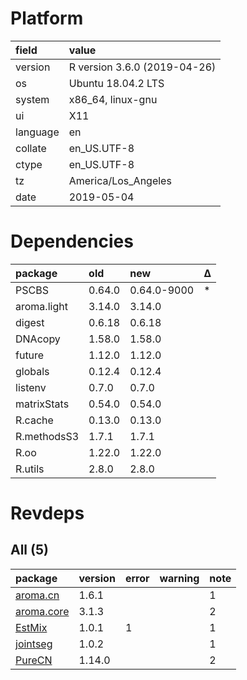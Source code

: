 # Platform

|field    |value                        |
|:--------|:----------------------------|
|version  |R version 3.6.0 (2019-04-26) |
|os       |Ubuntu 18.04.2 LTS           |
|system   |x86_64, linux-gnu            |
|ui       |X11                          |
|language |en                           |
|collate  |en_US.UTF-8                  |
|ctype    |en_US.UTF-8                  |
|tz       |America/Los_Angeles          |
|date     |2019-05-04                   |

# Dependencies

|package     |old    |new         |Δ  |
|:-----------|:------|:-----------|:--|
|PSCBS       |0.64.0 |0.64.0-9000 |*  |
|aroma.light |3.14.0 |3.14.0      |   |
|digest      |0.6.18 |0.6.18      |   |
|DNAcopy     |1.58.0 |1.58.0      |   |
|future      |1.12.0 |1.12.0      |   |
|globals     |0.12.4 |0.12.4      |   |
|listenv     |0.7.0  |0.7.0       |   |
|matrixStats |0.54.0 |0.54.0      |   |
|R.cache     |0.13.0 |0.13.0      |   |
|R.methodsS3 |1.7.1  |1.7.1       |   |
|R.oo        |1.22.0 |1.22.0      |   |
|R.utils     |2.8.0  |2.8.0       |   |

# Revdeps

## All (5)

|package                             |version |error |warning |note |
|:-----------------------------------|:-------|:-----|:-------|:----|
|[aroma.cn](problems.md#aromacn)     |1.6.1   |      |        |1    |
|[aroma.core](problems.md#aromacore) |3.1.3   |      |        |2    |
|[EstMix](problems.md#estmix)        |1.0.1   |1     |        |1    |
|[jointseg](problems.md#jointseg)    |1.0.2   |      |        |1    |
|[PureCN](problems.md#purecn)        |1.14.0  |      |        |2    |

